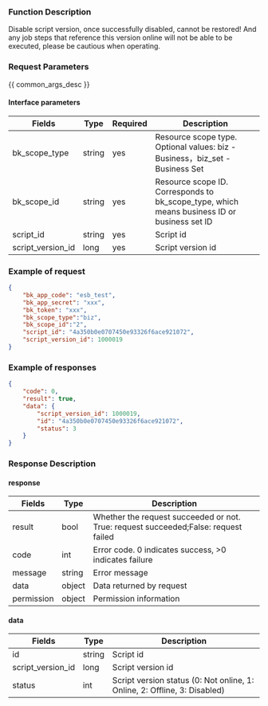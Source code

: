 ### Function Description

Disable script version, once successfully disabled, cannot be restored! And any job steps that reference this version online will not be able to be executed, please be cautious when operating.

### Request Parameters

{{ common_args_desc }}

#### Interface parameters

| Fields            | Type   | Required | Description                                                  |
| ----------------- | ------ | -------- | ------------------------------------------------------------ |
| bk_scope_type     | string | yes      | Resource scope type. Optional values: biz - Business，biz_set - Business Set |
| bk_scope_id       | string | yes      | Resource scope ID. Corresponds to bk_scope_type, which means business ID or business set ID |
| script_id         | string | yes      | Script id                                                    |
| script_version_id | long   | yes      | Script version id                                            |


### Example of request

```json
{
    "bk_app_code": "esb_test",
    "bk_app_secret": "xxx",
    "bk_token": "xxx",
    "bk_scope_type":"biz",
    "bk_scope_id":"2",
    "script_id": "4a350b0e0707450e93326f6ace921072",
    "script_version_id": 1000019
}
```

### Example of responses

```json
{
    "code": 0,
    "result": true,
    "data": {
        "script_version_id": 1000019,
        "id": "4a350b0e0707450e93326f6ace921072",
        "status": 3
    }
}
```

### Response Description

#### response

| Fields     | Type   | Description                                                  |
| ---------- | ------ | ------------------------------------------------------------ |
| result     | bool   | Whether the request succeeded or not. True: request succeeded;False: request failed |
| code       | int    | Error code. 0 indicates success, >0 indicates failure        |
| message    | string | Error message                                                |
| data       | object | Data returned by request                                     |
| permission | object | Permission information                                       |

#### data

| Fields            | Type   | Description                                                  |
| ----------------- | ------ | ------------------------------------------------------------ |
| id                | string | Script id                                                    |
| script_version_id | long   | Script version id                                            |
| status            | int    | Script version status (0: Not online, 1: Online, 2: Offline, 3: Disabled) |
